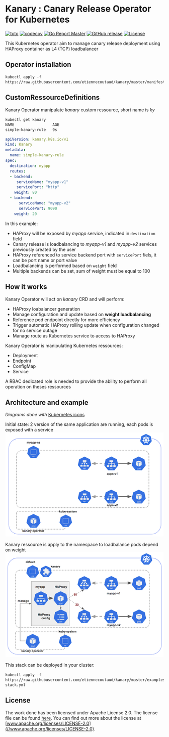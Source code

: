 # Kanary : Canary Release Operator for Kubernetes
[![toto](https://travis-ci.org/etiennecoutaud/kanary.svg?branch=master)](https://travis-ci.org/etiennecoutaud/kanary)
[![codecov](https://codecov.io/gh/etiennecoutaud/kanary/branch/master/graph/badge.svg)](https://codecov.io/gh/etiennecoutaud/kanary)
[![Go Report Master](https://goreportcard.com/badge/github.com/etiennecoutaud/kanary)](https://goreportcard.com/report/github.com/etiennecoutaud/kanary)
[![GitHub release](https://img.shields.io/github/release/etiennecoutaud/kanary.svg)](https://github.com/etiennecoutaud/kanary/releases/latest)
[![License](https://img.shields.io/badge/License-Apache%202.0-blue.svg)](https://github.com/etiennecoutaud/kanary/blob/master/LICENSE)


This Kubernetes operator aim to manage canary release deployment using HAProxy container as L4 (TCP) loadbalancer

## Operator installation
```
kubectl apply -f https://raw.githubusercontent.com/etiennecoutaud/kanary/master/manifests/kanary.yml
```

## CustomRessourceDefinitions

Kanary Operator manipulate *kanary* custom ressource, short name is *ky*

```
kubectl get kanary
NAME                 AGE
simple-kanary-rule   9s
```

```yaml
apiVersion: kanary.k8s.io/v1
kind: Kanary
metadata:
  name: simple-kanary-rule
spec:
  destination: myapp
  routes:
  - backend:
     serviceName: "myapp-v1"
     servicePort: "http"
    weight: 80
  - backend:
      serviceName: "myapp-v2"
      servicePort: 9090
    weight: 20
```
In this example:
* HAProxy will be exposed by *myapp* service, indicated in `destination` field
* Canary release is loadbalancing to *myapp-v1* and *myapp-v2* services previously created by the user
* HAProxy referenced to service backend port with `servicePort` fiels, it can be port name or port value
* Loadbalancing is performed based on `weight` field
* Multiple backends can be set, sum of weight must be equal to 100

## How it works
Kanary Operator will act on *kanary* CRD and will perform:
* HAProxy loabalancer generation
* Manage configuration and update based on **weight loadbalancing**
* Reference pod endpoint directly for more efficiency
* Trigger automatic HAProxy rolling update when configuration changed for no service outage
* Manage route as Kubernetes service to access to HAProxy

Kanary Operator is manipulating Kubernetes ressources:
* Deployment
* Endpoint
* ConfigMap
* Service

A RBAC dedicated role is needed to provide the ability to perform all operation on theses ressources

## Architecture and example

*Diagrams done with* [Kubernetes icons](https://github.com/octo-technology/kubernetes-icons)

Initial state: 2 version of the same application are running, each pods is exposed with a service
![initial](docs/archi-initial.png)

Kanary ressource is apply to the namespace to loadbalance pods depend on weight
![ky](docs/archi-ky.png)

This stack can be deployed in your cluster:
```
kubectl apply -f https://raw.githubusercontent.com/etiennecoutaud/kanary/master/examples/simple-stack.yml
```

## License
The work done has been licensed under Apache License 2.0. The license file can be found [here](LICENSE). You can find
out more about the license at [www.apache.org/licenses/LICENSE-2.0](//www.apache.org/licenses/LICENSE-2.0).

